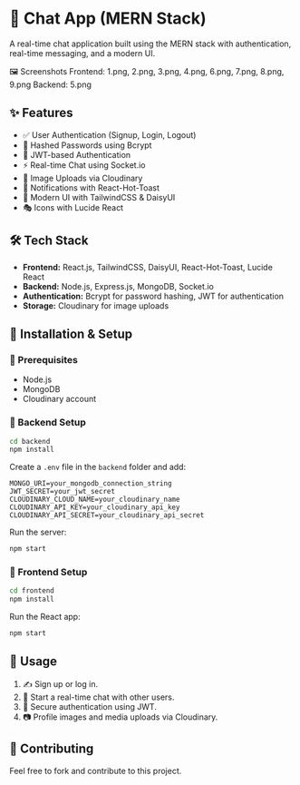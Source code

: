 # 📩 Chat App (MERN Stack)

A real-time chat application built using the MERN stack with authentication, real-time messaging, and a modern UI.


🖼 Screenshots
Frontend: 1.png, 2.png, 3.png, 4.png, 6.png, 7.png, 8.png, 9.png
Backend: 5.png


## ✨ Features
- ✅ User Authentication (Signup, Login, Logout)
- 🔐 Hashed Passwords using Bcrypt
- 🔑 JWT-based Authentication
- ⚡ Real-time Chat using Socket.io
- 📸 Image Uploads via Cloudinary
- 🔔 Notifications with React-Hot-Toast
- 🎨 Modern UI with TailwindCSS & DaisyUI
- 🎭 Icons with Lucide React

## 🛠 Tech Stack
- **Frontend:** React.js, TailwindCSS, DaisyUI, React-Hot-Toast, Lucide React
- **Backend:** Node.js, Express.js, MongoDB, Socket.io
- **Authentication:** Bcrypt for password hashing, JWT for authentication
- **Storage:** Cloudinary for image uploads

## 🚀 Installation & Setup

### 📌 Prerequisites
- Node.js
- MongoDB
- Cloudinary account

### 🔧 Backend Setup
```bash
cd backend
npm install
```
Create a `.env` file in the `backend` folder and add:
```env
MONGO_URI=your_mongodb_connection_string
JWT_SECRET=your_jwt_secret
CLOUDINARY_CLOUD_NAME=your_cloudinary_name
CLOUDINARY_API_KEY=your_cloudinary_api_key
CLOUDINARY_API_SECRET=your_cloudinary_api_secret
```
Run the server:
```bash
npm start
```

### 🎨 Frontend Setup
```bash
cd frontend
npm install
```
Run the React app:
```bash
npm start
```

## 📖 Usage
1. ✍️ Sign up or log in.
2. 💬 Start a real-time chat with other users.
3. 🔐 Secure authentication using JWT.
4. 📷 Profile images and media uploads via Cloudinary.

## 🤝 Contributing
Feel free to fork and contribute to this project.


